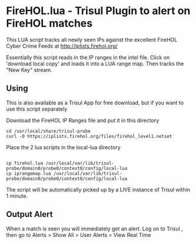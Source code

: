 FireHOL.lua  - Trisul Plugin to alert on FireHOL matches
=================================


This LUA script tracks all newly seen IPs against the excellent FireHOL Cyber Crime Feeds at http://iplists.firehol.org/


Essentially this script reads in the IP ranges in the intel file. Click on 'download local copy' and loads it into a 
LUA range map. Then tracks the "New Key" stream.


Using
-----

This is also available as a Trisul App for free download, but if you want to use this script separately

Download the FireHOL IP Ranges file and put it in this directory

````
cd /usr/local/share/trisul-probe
curl -O https://iplists.firehol.org/files/firehol_level1.netset
````

Place the 2 lua scripts in the local-lua directory

````

cp firehol.lua /usr/local/var/lib/trisul-probe/domain0/probe0/context0/config/local-lua
cp iprangemap.lua /usr/local/var/lib/trisul-probe/domain0/probe0/context0/config/local-lua

````

The script will be automatically picked up by a LIVE instance of Trisul within 1 minute.


Output Alert
------------

When a match is seen you will immediately get an alert. 
Log on to Trisul , then go to Alerts > Show All > User Alerts > View Real Time 

